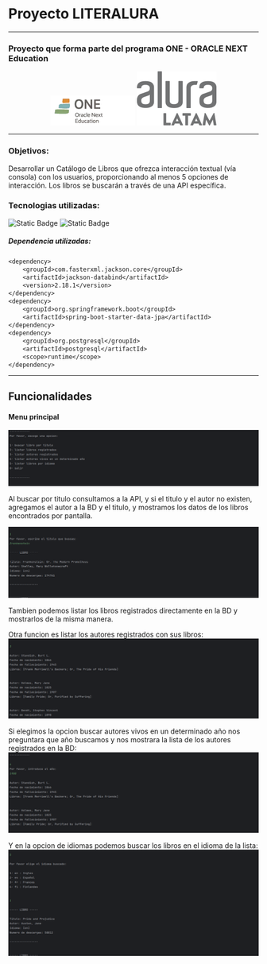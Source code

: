 # Proyecto LITERALURA

---

### Proyecto que forma parte del programa ONE - ORACLE NEXT Education

<div align="center">

![One](src/main/java/com/aluracursos/literalura/assets/logoOne.webp)
![ALura](src/main/java/com/aluracursos/literalura/assets/logo-aluraespanhol.svg)

</div>

---

### Objetivos:

Desarrollar un Catálogo de Libros que ofrezca interacción textual (vía consola) con los usuarios, proporcionando al menos 5 opciones de interacción. Los libros se buscarán a través de una API específica.

### Tecnologias utilizadas:
![Static Badge](https://img.shields.io/badge/Lenguaje-JAVA_17-blue)
![Static Badge](https://img.shields.io/badge/Framework-SPRING-green)



##### Dependencia utilizadas:
```
<dependency>
    <groupId>com.fasterxml.jackson.core</groupId>
    <artifactId>jackson-databind</artifactId>
    <version>2.18.1</version>
</dependency>
<dependency>
    <groupId>org.springframework.boot</groupId>
    <artifactId>spring-boot-starter-data-jpa</artifactId>
</dependency>
<dependency>
    <groupId>org.postgresql</groupId>
    <artifactId>postgresql</artifactId>
    <scope>runtime</scope>
</dependency>
```
---

## Funcionalidades

#### Menu principal

![img.png](img.png)

Al buscar por titulo consultamos a la API, y si el titulo y el autor no existen, agregamos el autor a la BD y el titulo, y mostramos los datos de los libros encontrados por pantalla.

![img_1.png](img_1.png)

Tambien podemos listar los libros registrados directamente en la BD y mostrarlos de la misma manera.


Otra funcion es listar los autores registrados con sus libros:
![img_2.png](img_2.png)


Si elegimos la opcion buscar autores vivos en un determinado año nos preguntara que año buscamos y nos mostrara la lista de los autores registrados en la BD:
![img_3.png](img_3.png)


Y en la opcion de idiomas podemos buscar los libros en el idioma de la lista:
![img_4.png](img_4.png)

